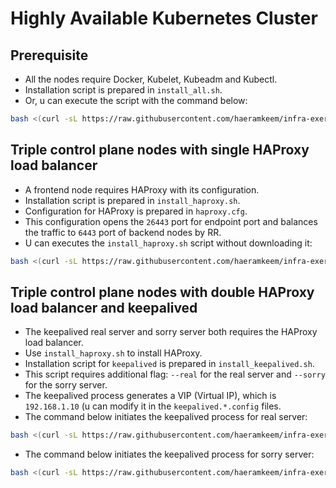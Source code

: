 # Highly Available Kubernetes Cluster

## Prerequisite
* All the nodes require Docker, Kubelet, Kubeadm and Kubectl.
* Installation script is prepared in `install_all.sh`.
* Or, u can execute the script with the command below:
```bash
bash <(curl -sL https://raw.githubusercontent.com/haeramkeem/infra-exercise/main/KubernetesEnv/online-ubuntu-20.04-HA/install_all.sh)
```
## Triple control plane nodes with single HAProxy load balancer
* A frontend node requires HAProxy with its configuration.
* Installation script is prepared in `install_haproxy.sh`.
* Configuration for HAProxy is prepared in `haproxy.cfg`.
* This configuration opens the `26443` port for endpoint port and balances the traffic to `6443` port of backend nodes by RR.
* U can executes the `install_haproxy.sh` script without downloading it:
```bash
bash <(curl -sL https://raw.githubusercontent.com/haeramkeem/infra-exercise/main/KubernetesEnv/online-ubuntu-20.04-HA/install_haproxy.sh)
```
## Triple control plane nodes with double HAProxy load balancer and keepalived
* The keepalived real server and sorry server both requires the HAProxy load balancer.
* Use `install_haproxy.sh` to install HAProxy.
* Installation script for `keepalived` is prepared in `install_keepalived.sh`.
* This script requires additional flag: `--real` for the real server and `--sorry` for the sorry server.
* The keepalived process generates a VIP (Virtual IP), which is `192.168.1.10` (u can modify it in the `keepalived.*.config` files.
* The command below initiates the keepalived process for real server:
```bash
bash <(curl -sL https://raw.githubusercontent.com/haeramkeem/infra-exercise/main/KubernetesEnv/online-ubuntu-20.04-HA/install_keepalived.sh) --real
```
* The command below initiates the keepalived process for sorry server:
```bash
bash <(curl -sL https://raw.githubusercontent.com/haeramkeem/infra-exercise/main/KubernetesEnv/online-ubuntu-20.04-HA/install_keepalived.sh) --sorry
```
